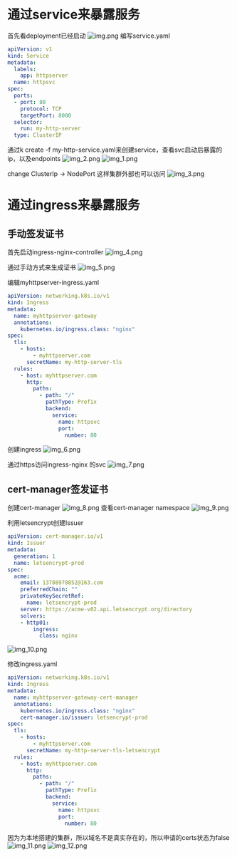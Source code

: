 # 通过service来暴露服务
首先看deployment已经启动
![img.png](screenshots-homework2/img.png)
编写service.yaml
```yaml
apiVersion: v1
kind: Service
metadata:  
  labels:    
    app: httpserver  
  name: httpsvc
spec:  
  ports:    
  - port: 80      
    protocol: TCP      
    targetPort: 8080  
  selector:    
    run: my-http-server
  type: ClusterIP
```
通过k create -f my-http-service.yaml来创建service，查看svc启动后暴露的ip，以及endpoints
![img_2.png](screenshots-homework2/img_2.png)
![img_1.png](screenshots-homework2/img_1.png)

change ClusterIp -> NodePort
这样集群外部也可以访问
![img_3.png](screenshots-homework2/img_3.png)

# 通过ingress来暴露服务
## 手动签发证书
首先启动ingress-nginx-controller
![img_4.png](screenshots-homework2/img_4.png)

通过手动方式来生成证书
![img_5.png](screenshots-homework2/img_5.png)

编辑myhttpserver-ingress.yaml
```yaml
apiVersion: networking.k8s.io/v1
kind: Ingress
metadata:
  name: myhttpserver-gateway
  annotations:
    kubernetes.io/ingress.class: "nginx"
spec:
  tls:
    - hosts:
        - myhttpserver.com
      secretName: my-http-server-tls
  rules:
    - host: myhttpserver.com
      http:
        paths:
          - path: "/"
            pathType: Prefix
            backend:
              service:
                name: httpsvc
                port:
                  number: 80
```

创建ingress
![img_6.png](screenshots-homework2/img_6.png)

通过https访问ingress-nginx 的svc
![img_7.png](screenshots-homework2/img_7.png)

## cert-manager签发证书
创建cert-manager
![img_8.png](screenshots-homework2/img_8.png)
查看cert-manager namespace
![img_9.png](screenshots-homework2/img_9.png)

利用letsencrypt创建Issuer
```yaml
apiVersion: cert-manager.io/v1
kind: Issuer
metadata:  
  generation: 1  
  name: letsencrypt-prod
spec:  
  acme:    
    email: 13788978852@163.com    
    preferredChain: ""    
    privateKeySecretRef:      
      name: letsencrypt-prod    
    server: https://acme-v02.api.letsencrypt.org/directory    
    solvers:    
    - http01:        
        ingress:          
          class: nginx
```
![img_10.png](screenshots-homework2/img_10.png)

修改ingress.yaml
```yaml
apiVersion: networking.k8s.io/v1
kind: Ingress
metadata:
  name: myhttpserver-gateway-cert-manager
  annotations:
    kubernetes.io/ingress.class: "nginx"
    cert-manager.io/issuer: letsencrypt-prod
spec:
  tls:
    - hosts:
        - myhttpserver.com
      secretName: my-http-server-tls-letsencrypt
  rules:
    - host: myhttpserver.com
      http:
        paths:
          - path: "/"
            pathType: Prefix
            backend:
              service:
                name: httpsvc
                port:
                  number: 80
```
因为为本地搭建的集群，所以域名不是真实存在的，所以申请的certs状态为false
![img_11.png](screenshots-homework2/img_11.png)
![img_12.png](screenshots-homework2/img_12.png)